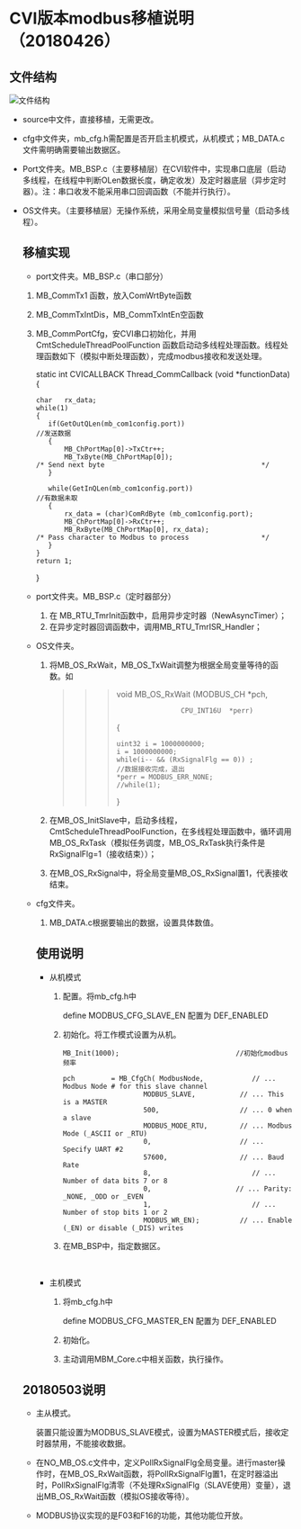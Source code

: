 # CVI版本modbus移植说明（20180426）

## 文件结构

![文件结构](http://ols5yckz1.bkt.clouddn.com/CVI_modbus%E6%96%87%E4%BB%B6%E7%BB%93%E6%9E%84.png)

* source中文件，直接移植，无需更改。

* cfg中文件夹，mb_cfg.h需配置是否开启主机模式，从机模式；MB_DATA.c文件需明确需要输出数据区。

* Port文件夹。MB_BSP.c（主要移植层）在CVI软件中，实现串口底层（启动多线程，在线程中判断OLen数据长度，确定收发）及定时器底层（异步定时器）。注：串口收发不能采用串口回调函数（不能并行执行）。

* OS文件夹。（主要移植层）无操作系统，采用全局变量模拟信号量（启动多线程）。

  ## 移植实现

  * port文件夹。MB_BSP.c（串口部分）

  1. MB_CommTx1 函数，放入ComWrtByte函数

  2. MB_CommTxIntDis，MB_CommTxIntEn空函数

  3. MB_CommPortCfg，安CVI串口初始化，并用CmtScheduleThreadPoolFunction 函数启动动多线程处理函数。线程处理函数如下（模拟中断处理函数），完成modbus接收和发送处理。

     static int CVICALLBACK Thread_CommCallback (void *functionData)
     {

     ```
     char	rx_data;	
     while(1)
     {
     	if(GetOutQLen(mb_com1config.port))									//发送数据
     	{
     		MB_ChPortMap[0]->TxCtr++;
     	    MB_TxByte(MB_ChPortMap[0]);                                             /* Send next byte                                       */
     	}
     ```

     ```
     	while(GetInQLen(mb_com1config.port))						//有数据未取
     	{
     		rx_data = (char)ComRdByte (mb_com1config.port);
     		MB_ChPortMap[0]->RxCtr++;
     		MB_RxByte(MB_ChPortMap[0], rx_data);                     			/* Pass character to Modbus to process                  */
     	}
     }
     return 1;
     ```

     }

  * port文件夹。MB_BSP.c（定时器部分）

    1. 在 MB_RTU_TmrInit函数中，启用异步定时器（NewAsyncTimer）；
    2. 在异步定时器回调函数中，调用MB_RTU_TmrISR_Handler；

  * OS文件夹。

    1. 将MB_OS_RxWait，MB_OS_TxWait调整为根据全局变量等待的函数。如

       > > > void  MB_OS_RxWait (MODBUS_CH   *pch,
       > > >
       > > > ```
       > > >                 CPU_INT16U  *perr)
       > > > ```
       > > >
       > > > {
       > > >
       > > > ```
       > > > uint32	i = 1000000000;
       > > > i = 1000000000; 
       > > > while(i-- && (RxSignalFlg == 0)) ;			//数据接收完成，退出
       > > > *perr = MODBUS_ERR_NONE;
       > > > //while(1);
       > > > ```
       > > >
       > > > }

    2. 在MB_OS_InitSlave中，启动多线程，CmtScheduleThreadPoolFunction，在多线程处理函数中，循环调用MB_OS_RxTask（模拟任务调度，MB_OS_RxTask执行条件是RxSignalFlg=1（接收结束））；

    3. 在MB_OS_RxSignal中，将全局变量MB_OS_RxSignal置1，代表接收结束。

  * cfg文件夹。

    1. MB_DATA.c根据要输出的数据，设置具体数值。

    ## 使用说明

    * 从机模式

      1. 配置。将mb_cfg.h中

         define  MODBUS_CFG_SLAVE_EN       配置为       DEF_ENABLED      

      2. 初始化。将工作模式设置为从机。

         ```
         MB_Init(1000);								//初始化modbus频率					
         ```

         ```
         pch         = MB_CfgCh( ModbusNode,        	// ... Modbus Node # for this slave channel
                             MODBUS_SLAVE,           // ... This is a MASTER
                             500,                    // ... 0 when a slave
                             MODBUS_MODE_RTU,        // ... Modbus Mode (_ASCII or _RTU)
                             0,                      // ... Specify UART #2
                             57600,                  // ... Baud Rate
                             8,         				// ... Number of data bits 7 or 8
                             0,       				// ... Parity: _NONE, _ODD or _EVEN
                             1,         				// ... Number of stop bits 1 or 2
                             MODBUS_WR_EN);          // ... Enable (_EN) or disable (_DIS) writes
         ```

      3. 在MB_BSP中，指定数据区。

    ​

    * 主机模式

      1. 将mb_cfg.h中

         define  MODBUS_CFG_MASTER_EN       配置为       DEF_ENABLED  

      2. 初始化。

      3. 主动调用MBM_Core.c中相关函数，执行操作。


  ##  20180503说明

  * 主从模式。

    装置只能设置为MODBUS_SLAVE模式，设置为MASTER模式后，接收定时器禁用，不能接收数据。

  * 在NO_MB_OS.c文件中，定义PollRxSignalFlg全局变量。进行master操作时，在MB_OS_RxWait函数，将PollRxSignalFlg置1，在定时器溢出时，PollRxSignalFlg清零（不处理RxSignalFlg（SLAVE使用）变量），退出MB_OS_RxWait函数（模拟OS接收等待）。

  * MODBUS协议实现的是F03和F16的功能，其他功能位开放。

  ​



